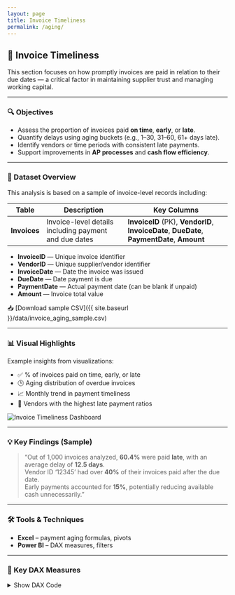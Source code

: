 ```yaml
---
layout: page
title: Invoice Timeliness
permalink: /aging/
---
```


## 📅 Invoice Timeliness

This section focuses on how promptly invoices are paid in relation to their due dates — a critical factor in maintaining supplier trust and managing working capital.

---

### 🔍 Objectives

- Assess the proportion of invoices paid **on time**, **early**, or **late**.
- Quantify delays using aging buckets (e.g., 1–30, 31–60, 61+ days late).
- Identify vendors or time periods with consistent late payments.
- Support improvements in **AP processes** and **cash flow efficiency**.

---

### 🧾 Dataset Overview

This analysis is based on a sample of invoice-level records including:


| Table      | Description                                       | Key Columns                                       |
|------------|-------------------------------------------------|--------------------------------------------------|
| **Invoices** | Invoice-level details including payment and due dates | **InvoiceID** (PK), **VendorID**, **InvoiceDate**, **DueDate**, **PaymentDate**, **Amount** |

- **InvoiceID** — Unique invoice identifier  
- **VendorID** — Unique supplier/vendor identifier  
- **InvoiceDate** — Date the invoice was issued  
- **DueDate** — Date payment is due  
- **PaymentDate** — Actual payment date (can be blank if unpaid)  
- **Amount** — Invoice total value  

📥 [Download sample CSV]({{ site.baseurl }}/data/invoice_aging_sample.csv)

---

### 📊 Visual Highlights

Example insights from visualizations:

- ✅ % of invoices paid on time, early, or late
- 🕒 Aging distribution of overdue invoices
- 📈 Monthly trend in payment timeliness
- 🚩 Vendors with the highest late payment ratios

<img src="{{ site.baseurl }}/assets/invoice-timeliness-dashboard.png" alt="Invoice Timeliness Dashboard" class="rounded-xl shadow-md mt-4" />

---

### 💡 Key Findings (Sample)

> “Out of 1,000 invoices analyzed, **60.4%** were paid **late**, with an average delay of **12.5 days**.  
> Vendor ID ‘12345’ had over **40%** of their invoices paid after the due date.  
> Early payments accounted for **15%**, potentially reducing available cash unnecessarily.”

---

### 🛠 Tools & Techniques

- **Excel** – payment aging formulas, pivots  
- **Power BI** – DAX measures, filters  

---

### 🔧 Key DAX Measures

<details>
<summary>Show DAX Code</summary>

<pre><code class="language-dax">
DaysLate = DATEDIFF('Invoices'[DueDate], 'Invoices'[PaymentDate], DAY)

LateBucket = 
SWITCH(
    TRUE(),
    'Invoices'[DaysLate] <= 0, "On Time / Early",
    'Invoices'[DaysLate] <= 30, "1–30 days",
    'Invoices'[DaysLate] <= 60, "31–60 days",
    "61+ days"
)

TotalInvoices = COUNT('Invoices'[InvoiceID])

LateInvoices = 
CALCULATE(
    COUNT('Invoices'[InvoiceID]),
    'Invoices'[DaysLate] > 0
)

OnTimeOrEarlyInvoices = 
CALCULATE(
    COUNT('Invoices'[InvoiceID]),
    'Invoices'[DaysLate] <= 0
)

PercentLate = DIVIDE([LateInvoices], [TotalInvoices], 0)

PercentOnTime = DIVIDE([OnTimeOrEarlyInvoices], [TotalInvoices], 0)

InvoiceMonth = FORMAT('Invoices'[InvoiceDate], "YYYY-MM")
</code></pre>

</details>
